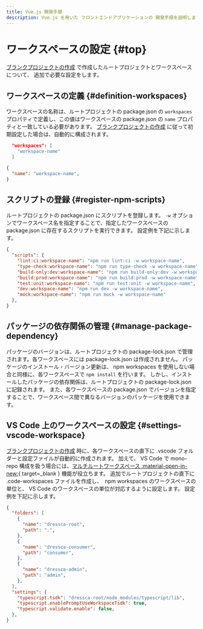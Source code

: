 ```yaml
---
title: Vue.js 開発手順
description: Vue.js を用いた フロントエンドアプリケーションの 開発手順を説明します。
---
```


# ワークスペースの設定 {#top}

[ブランクプロジェクトの作成](./create-vuejs-blank-project.md) で作成したルートプロジェクトとワークスペースについて、
追加で必要な設定をします。

## ワークスペースの定義 {#definition-workspaces}

ワークスペースの名称は、ルートプロジェクトの package.json の `workspaces` プロパティで定義し、この値はワークスペースの package.json の `name` プロパティと一致している必要があります。
[ブランクプロジェクトの作成](./create-vuejs-blank-project.md) に従って初期設定した場合は、自動的に構成されます。

``` json title="package.json（ルート）"
  "workspaces": [
    "workspace-name"
  ]
```

``` json title="package.json（ワークスペース）"
{
  "name": "workspace-name",
}
```

## スクリプトの登録 {#register-npm-scripts}

ルートプロジェクトの package.json にスクリプトを登録します。
`-w` オプションでワークスペース名を指定することで、指定したワークスペースの package.json に存在するスクリプトを実行できます。
設定例を下記に示します。

``` json title="package.json（ルート）"
{
  "scripts": {
    "lint:ci:workspace-name": "npm run lint:ci -w workspace-name",
    "type-check:workspace-name": "npm run type-check -w workspace-name",
    "build-only:dev:workspace-name": "npm run build-only:dev -w workspace-name",
    "build:prod:workspace-name": "npm run build:prod -w workspace-name",
    "test:unit:workspace-name": "npm run test:unit -w workspace-name",
    "dev:workspace-name": "npm run dev -w workspace-name",
    "mock:workspace-name": "npm run mock -w workspace-name"
  },
}
```

## パッケージの依存関係の管理 {#manage-package-dependency}

パッケージのバージョンは、ルートプロジェクトの package-lock.json で管理されます。各ワークスペースには package-lock.json は作成されません。
パッケージのインストール・バージョン更新は、 npm workspaces を使用しない場合と同様に、各ワークスペースで `npm install` を行います。
しかし、インストールしたパッケージの依存関係は、ルートプロジェクトの package-lock.json に記録されます。
また、各ワークスペースの package.json でバージョンを指定することで、ワークスペース間で異なるバージョンのパッケージを使用できます。

## VS Code 上のワークスペースの設定 {#settings-vscode-workspace}

[ブランクプロジェクトの作成](./create-vuejs-blank-project.md) 時に、各ワークスペースの直下に .vscode フォルダーと設定ファイルが自動的に作成されます。
加えて、 VS Code で mono-repo 構成を扱う場合には、[マルチルートワークスペース :material-open-in-new:](https://code.visualstudio.com/docs/editing/workspaces/multi-root-workspaces){ target=_blank } 機能が役立ちます。
追加でルートプロジェクトの直下に .code-workspaces ファイルを作成し、　npm workspaces のワークスペースの単位と、 VS Code のワークスペースの単位が対応するように設定します。
設定例を下記に示します。

```json title="サンプルアプリケーションの .code-workspace"
{
  "folders": [
    {
      "name": "dressca-root",
      "path": ".",
    },
    {
      "name": "dressca-consumer",
      "path": "consumer",
    },
    {
      "name": "dressca-admin",
      "path": "admin",
    },
  ],
  "settings": {
    "typescript.tsdk": "dressca-root/node_modules/typescript/lib",
    "typescript.enablePromptUseWorkspaceTsdk": true,
    "typescript.validate.enable": false,
  },
}
```
